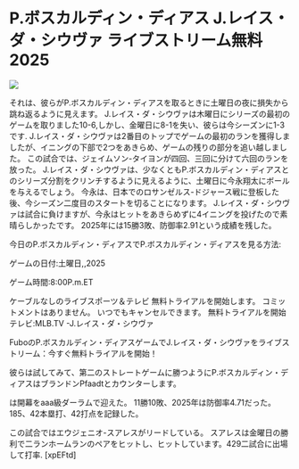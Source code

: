 # P.ボスカルディン・ディアス J.レイス・ダ・シウヴァ ライブストリーム無料2025  
  
  
[![](https://i.imgur.com/qSNzIqt.png)](https://movie.rssnews.media/fMzMaeoAY.php)  
  
それは、彼らがP.ボスカルディン・ディアスを取るときに土曜日の夜に損失から跳ね返るように見えます。 J.レイス・ダ・シウヴァは木曜日にシリーズの最初のゲームを取りました10-6,しかし、金曜日に8-1を失い、彼らは今シーズンに1-3です. J.レイス・ダ・シウヴァは2番目のトップでゲームの最初のランを獲得しましたが、イニングの下部で2つをあきらめ、ゲームの残りの部分を追い越しました。 この試合では、ジェイムソン-タイヨンが四回、三回に分けて六回のランを放った。 J.レイス・ダ・シウヴァは、少なくともP.ボスカルディン・ディアスとのシリーズ分割をクリンチするように見えるように、土曜日に今永翔太にボールを与えるでしょう。 今永は、日本でのロサンゼルス-ドジャース戦に登板した後、今シーズン二度目のスタートを切ることになります。 J.レイス・ダ・シウヴァは試合に負けますが、今永はヒットをあきらめずに4イニングを投げたので素晴らしかったです。 2025年には15勝3敗、防御率2.91という成績を残した。

今日のP.ボスカルディン・ディアスでP.ボスカルディン・ディアスを見る方法:

ゲームの日付:土曜日,,2025

ゲーム時間:8:00P.m.ET

ケーブルなしのライブスポーツ＆テレビ
無料トライアルを開始します。 コミットメントはありません。 いつでもキャンセルできます。
無料トライアルを開始
テレビ:MLB.TV -J.レイス・ダ・シウヴァ

FuboのP.ボスカルディン・ディアスゲームでJ.レイス・ダ・シウヴァをライブストリーム：今すぐ無料トライアルを開始！

彼らは試してみて、第二のストレートゲームに勝つようにP.ボスカルディン・ディアスはブランドンPfaadtとカウンターします。

は開幕をaaa級ダーラムで迎えた。 11勝10敗、2025年は防御率4.71だった。 185、42本塁打、42打点を記録した。

この試合ではエウジェニオ-スアレスがリードしている。 スアレスは金曜日の勝利で二ランホームランのペアをヒットし、ヒットしています。429二試合に出場して打率. [xpEFtd]